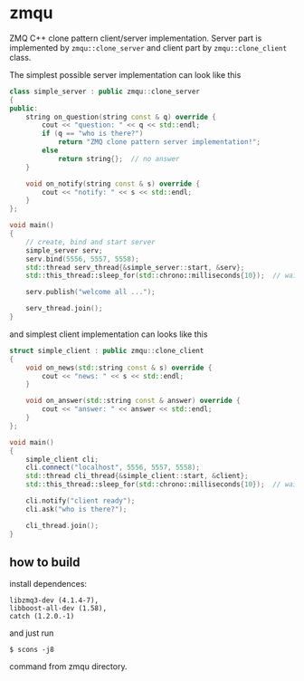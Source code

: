 # zmqu

ZMQ C++ clone pattern client/server implementation. Server part is implemented by `zmqu::clone_server` and client part by `zmqu::clone_client` class.

The simplest possible server implementation can look like this

```c++
class simple_server : public zmqu::clone_server 
{
public:
	string on_question(string const & q) override {
		cout << "question: " << q << std::endl;
		if (q == "who is there?")
			return "ZMQ clone pattern server implementation!";
		else
			return string{};  // no answer
	}

	void on_notify(string const & s) override {
		cout << "notify: " << s << std::endl;
	}
};

void main() 
{
	// create, bind and start server
	simple_server serv;
	serv.bind(5556, 5557, 5558);
	std::thread serv_thread{&simple_server::start, &serv};
	std::this_thread::sleep_for(std::chrono::milliseconds{10});  // wait for thread

	serv.publish("welcome all ...");

	serv_thread.join();
}
```

and simplest client implementation can looks like this

```c++
struct simple_client : public zmqu::clone_client
{
	void on_news(std::string const & s) override {
		cout << "news: " << s << std::endl;
	}

	void on_answer(std::string const & answer) override {
		cout << "answer: " << answer << std::endl;
	}
};

void main()
{
	simple_client cli;
	cli.connect("localhost", 5556, 5557, 5558);
	std::thread cli_thread{&simple_client::start, &client};
	std::this_thread::sleep_for(std::chrono::milliseconds{10});  // wait for thread

	cli.notify("client ready");
	cli.ask("who is there?");

	cli_thread.join();
}
```

## how to build

install dependences: 

	libzmq3-dev (4.1.4-7), 
	libboost-all-dev (1.58),
	catch (1.2.0.-1)

and just run

	$ scons -j8

command from zmqu directory.

